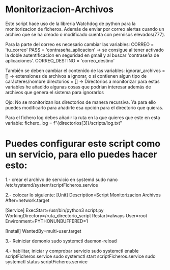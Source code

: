 # Monitorizacion-Archivos
Este script hace uso de la libreria Watchdog de python para la monitorizacion de ficheros. 
Además de enviar por correo alertas cuando un archivo que se ha creado o modificado cuenta con permisos elevados(777).

Para la parte del correo es necesario cambiar las variables:
CORREO = 'tu_correo'
PASS = 'contraseña_aplicacion' -> se consigue al tener activado la doble autentificacion en seguridad en gmail y al buscar 'contraseña de aplicaciones'.
CORREO_DESTINO = 'correo_destino'

También se deben cambiar el contenido de las variables:
ignorar_archivos = [] -> extensiones de archivos a ignorar, o si contienen algun tipo de carácteres/nombre
directorios = [] -> Directorios a monitorizar
para estas variables he añadido algunas cosas que podrian interesar además de archivos que genera el sistema para ignorarlos

Ojo: No se monitorizan los directorios de manera recursiva. 
Ya para ello puedes modificarlo para añadirle esa opción para el directorio que quieras.

Para el fichero log debes añadir la ruta en la que quieres que este en esta variable:
fichero_log = f"{directorios[3]}/scripts/log.txt"


# Puedes configurar este script como un servicio, para ello puedes hacer esto:

1.- crear el archivo de servicio en systemd
sudo nano /etc/systemd/system/scriptFicheros.service

2.- colocar lo siguiente:
[Unit]
Description=Script Monitorizacion Archivos
After=network.target

[Service]
ExecStart=/usr/bin/python3 script.py
WorkingDirectory=/ruta_directorio_script
Restart=always
User=root
Environment=PYTHONUNBUFFERED=1

[Install]
WantedBy=multi-user.target

3.- Reiniciar demonio
sudo systemctl daemon-reload

4.- habilitar, iniciar y comprobar servicio
sudo systemctl enable scriptFicheros.service
sudo systemctl start scriptFicheros.service
sudo systemctl status scriptFicheros.service
